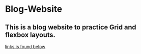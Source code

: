 # Blog-Website
## This is a blog website to practice Grid and flexbox layouts.
[links is found below](https://uwaborfullstackdev.github.io/top-universe-blog-project)
